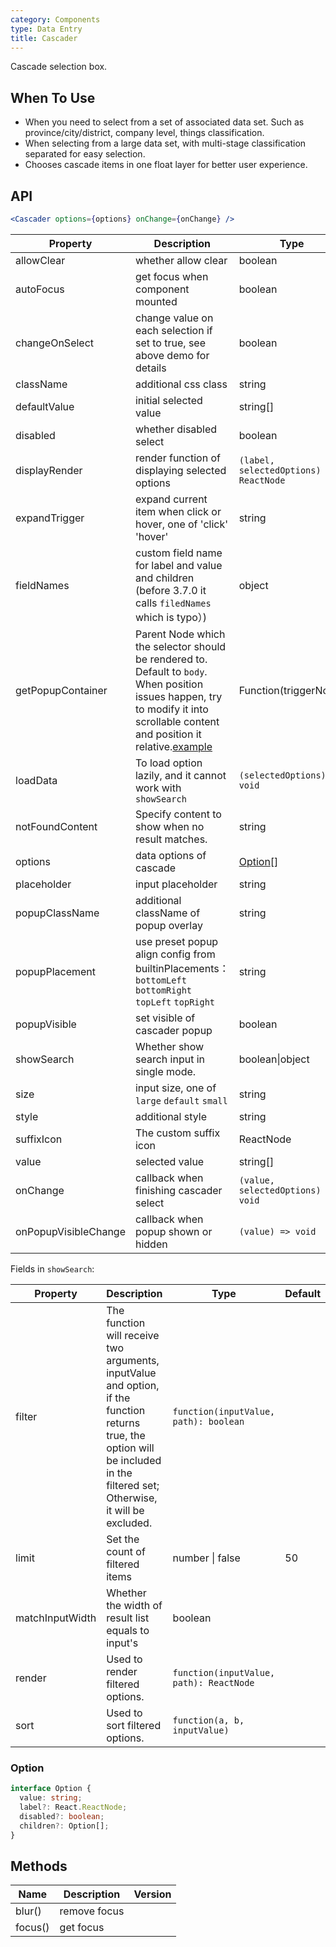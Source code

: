```yaml
---
category: Components
type: Data Entry
title: Cascader
---
```


Cascade selection box.

## When To Use

- When you need to select from a set of associated data set. Such as province/city/district, company level, things classification.
- When selecting from a large data set, with multi-stage classification separated for easy selection.
- Chooses cascade items in one float layer for better user experience.

## API

```jsx
<Cascader options={options} onChange={onChange} />
```

| Property | Description | Type | Default | Version |
| --- | --- | --- | --- | --- |
| allowClear | whether allow clear | boolean | true |  |
| autoFocus | get focus when component mounted | boolean | false |  |
| changeOnSelect | change value on each selection if set to true, see above demo for details | boolean | false |  |
| className | additional css class | string | - |  |
| defaultValue | initial selected value | string\[] | \[] |  |
| disabled | whether disabled select | boolean | false |  |
| displayRender | render function of displaying selected options | `(label, selectedOptions) => ReactNode` | `label => label.join(' / ')` |  |
| expandTrigger | expand current item when click or hover, one of 'click' 'hover' | string | 'click' |  |
| fieldNames | custom field name for label and value and children (before 3.7.0 it calls `filedNames` which is typo）) | object | `{ label: 'label', value: 'value', children: 'children' }` | 3.7.0 |
| getPopupContainer | Parent Node which the selector should be rendered to. Default to `body`. When position issues happen, try to modify it into scrollable content and position it relative.[example](https://codepen.io/afc163/pen/zEjNOy?editors=0010) | Function(triggerNode) | () => document.body |  |
| loadData | To load option lazily, and it cannot work with `showSearch` | `(selectedOptions) => void` | - |  |
| notFoundContent | Specify content to show when no result matches. | string | 'Not Found' |  |
| options | data options of cascade | [Option](#Option)[] | - |  |
| placeholder | input placeholder | string | 'Please select' |  |
| popupClassName | additional className of popup overlay | string | - |  |
| popupPlacement | use preset popup align config from builtinPlacements：`bottomLeft` `bottomRight` `topLeft` `topRight` | string | `bottomLeft` |  |
| popupVisible | set visible of cascader popup | boolean | - |  |
| showSearch | Whether show search input in single mode. | boolean\|object | false |  |
| size | input size, one of `large` `default` `small` | string | `default` |  |
| style | additional style | string | - |  |
| suffixIcon | The custom suffix icon | ReactNode | - | 3.10.0 |
| value | selected value | string\[] | - |  |
| onChange | callback when finishing cascader select | `(value, selectedOptions) => void` | - |  |
| onPopupVisibleChange | callback when popup shown or hidden | `(value) => void` | - |  |

Fields in `showSearch`:

| Property | Description | Type | Default | Version |
| --- | --- | --- | --- | --- |
| filter | The function will receive two arguments, inputValue and option, if the function returns true, the option will be included in the filtered set; Otherwise, it will be excluded. | `function(inputValue, path): boolean` |  |  |
| limit | Set the count of filtered items | number \| false | 50 | 3.11.0 |
| matchInputWidth | Whether the width of result list equals to input's | boolean |  |  |
| render | Used to render filtered options. | `function(inputValue, path): ReactNode` |  |  |
| sort | Used to sort filtered options. | `function(a, b, inputValue)` |  |  |

### Option

```typescript
interface Option {
  value: string;
  label?: React.ReactNode;
  disabled?: boolean;
  children?: Option[];
}
```

## Methods

| Name    | Description  | Version |
| ------- | ------------ | ------- |
| blur()  | remove focus |         |
| focus() | get focus    |         |

<style>
.ant-cascader-picker {
  width: 300px;
}
</style>
